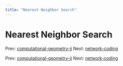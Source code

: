 ```yaml
---
title: "Nearest Neighbor Search"
---
```


# Nearest Neighbor Search

Prev: [computational-geometry-ii](computational-geometry-ii.md)
Next: [network-coding](network-coding.md)

Prev: [computational-geometry-ii](computational-geometry-ii.md)
Next: [network-coding](network-coding.md)
